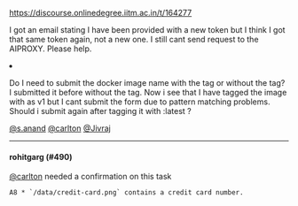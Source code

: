 https://discourse.onlinedegree.iitm.ac.in/t/164277

I got an email stating I have been provided with a new token but I think I got that same token again, not a new one. I still cant send request to the AIPROXY. Please help.</p>
</li>
<li>
<p>Do I need to submit the docker image name with the tag or without the tag? I submitted it before without the tag. Now i see that I have tagged the image with as v1 but I cant submit the form due to pattern matching problems. Should i submit again after tagging it with :latest ?</p>
</li>
</ol>
<p><a class="mention" href="/u/s.anand">@s.anand</a> <a class="mention" href="/u/carlton">@carlton</a> <a class="mention" href="/u/jivraj">@Jivraj</a></p><hr>

<h4>rohitgarg (#490)</h4>
<p><a class="mention" href="/u/carlton">@carlton</a> needed a confirmation on this task</p>
<p><code>A8 * `/data/credit-card.png` contains a credit card number.